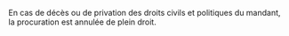 En cas de décès ou de privation des droits civils et politiques du mandant, la procuration est annulée de plein droit.